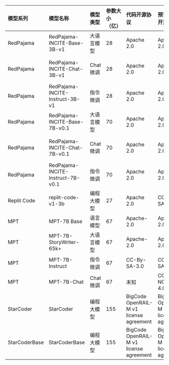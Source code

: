 |模型系列|模型名称|模型类型|参数大小（亿）|代码开源协议|预训练结果开源协议 |基础模型|
|:----|:----|:----|:----|:----|:----|:----|
|RedPajama|RedPajama-INCITE-Base-3B-v1|大语言模型|28|Apache 2.0|Apache 2.0|无|
|RedPajama|RedPajama-INCITE-Chat-3B-v1|Chat微调|28|Apache 2.0|Apache 2.0|RedPajama-INCITE-Base-3B-v1|
|RedPajama|RedPajama-INCITE-Instruct-3B-v1|指令微调|28|Apache 2.0|Apache 2.0|RedPajama-INCITE-Base-3B-v1|
|RedPajama|RedPajama-INCITE-Base-7B-v0.1|大语言模型|70|Apache 2.0|Apache 2.0|无|
|RedPajama|RedPajama-INCITE-Chat-7B-v0.1|Chat微调|70|Apache 2.0|Apache 2.0|RedPajama-INCITE-Base-7B-v0.1|
|RedPajama|RedPajama-INCITE-Instruct-7B-v0.1|指令微调|70|Apache 2.0|Apache 2.0|RedPajama-INCITE-Base-7B-v0.1|
|Replit Code| replit-code-v1-3b | 编程大模型 | 27 | Apache 2.0 | CC BY-SA-4.0 | 无 |
|MPT| MPT-7B Base | 语言模型 | 67 | Apache-2.0 | Apache-2.0 | 未知 |
|MPT| MPT-7B-StoryWriter-65k+ | 大语言模型 | 67 | Apache-2.0 | Apache-2.0 | MPT-7B Base |
|MPT| MPT-7B-Instruct | 指令微调 | 67 | CC-By-SA-3.0 | CC-By-SA-3.0 | MPT-7B Base |
|MPT| MPT-7B-Chat | Chat微调 | 67 | 未知 | CC-By-NC-SA-4.0 | MPT-7B Base |
|StarCoder| StarCoder | 编程大模型 | 155 | BigCode OpenRAIL-M v1 license agreement | BigCode OpenRAIL-M v1 license agreement | 无 |
|StarCoderBase | StarCoderBase |编程大模型 | 155 | BigCode OpenRAIL-M v1 license agreement | BigCode OpenRAIL-M v1 license agreement | 无 |
